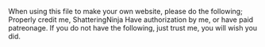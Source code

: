 When using this file to make your own website, please do the following;
Properly credit me, ShatteringNinja
Have authorization by me, or have paid patreonage.
If you do not have the following, just trust me, you will wish you did.
